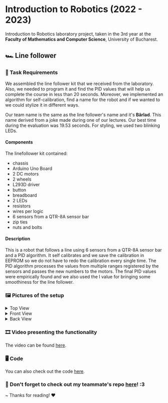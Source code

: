 # Introduction to Robotics (2022 - 2023)


Introduction to Robotics laboratory project, taken in the 3rd year at the **Faculty of Mathematics and Computer Science**, University of Bucharest. 

<h2> 🏎️ Line follower </h2>

### 📜 Task Requirements
We assembled the line follower kit that we received from the laboratory. Also, we needed to program it and find the PID values that will help us complete the course in less than 20 seconds. Moreover, we implemented an algorithm for self-calibration, find a name for the robot and if we wanted to we could stylize it in different ways.

Our team name is the same as the line follower's name and it's **Bârlad**. This name derived from a joke made during one of our lectures. 
Our best time during the evaluation was 19.53 seconds.
For styling, we used two blinking LEDs. 

#### Components
The linefollower kit contained:
- chassis
- Arduino Uno Board
- 2 DC motors
- 2 wheels
- L293D driver
- button
- breadboard
- 2 LEDs
- resistors
- wires per logic
- 6 sensors from a QTR-8A sensor bar
- zip ties
- nuts and bolts

#### Description
This is a robot that follows a line using 6 sensors from a QTR-8A sensor bar and a PID algorithm.
It self calibrates and we save the calibration in EEPROM so we do not have to redo the calibration every single time. 
The PID algorithm processes the values from multiple ranges registered by the sensors and passes the new numbers to the motors. The final PID values were empirically found and we also used the I value for bringing some smoothiness for the line follower.

### 🖼️ Pictures of the setup
<details>
 <summary> Top View </summary>
  <img src="https://github.com/AlinaGeo/Line-Follower/blob/main/SetupImages/TopView.jpeg" width="400" height="400" />
</details>
<details>
 <summary> Front View </summary>
  <img src="https://github.com/AlinaGeo/Line-Follower/blob/main/SetupImages/FrontView.jpeg" width="400" height="400" />
</details>
<details>
 <summary> Back View </summary>
  <img src="https://github.com/AlinaGeo/Line-Follower/blob/main/SetupImages/BackView.jpeg" width="400" height="400" />
</details>

### 🎞️ Video presenting the functionality
The video can be found [here](https://youtu.be/gbQHCzN8Bp8).

### 🖥️ Code
You can also check out the code [here](https://github.com/AlinaGeo/Line-Follower/blob/main/linefollower/linefollower.ino).

### 🔗 Don't forget to check out my teammate's repo [here](https://github.com/MadalinaKopacz/LineFollower)! :3

~ Thanks for reading! ❤
